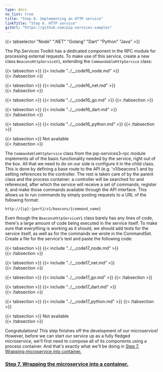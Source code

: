 ```yaml
---
type: docs
no_list: true
title: "Step 6. Implementing an HTTP service"
linkTitle: "Step 6. HTTP service" 
gitUrl: "https://github.com/pip-services-samples"
---
```


{{< tabselector "Node" ".NET" "Golang" "Dart" "Python" "Java" >}}

The Pip.Services Toolkit has a dedicated component in the RPC module for processing external requests. To make use of this service, create a new class `BeaconsHttpServiceV1`, extending the `CommandableHttpService` class:

{{< tabsection >}}
  {{< include "../__code16_node.md" >}}  
{{< /tabsection >}}

{{< tabsection >}}
  {{< include "../__code16_net.md" >}}    
{{< /tabsection >}}

{{< tabsection >}}
  {{< include "../__code16_go.md" >}}
{{< /tabsection >}}

{{< tabsection >}}
  {{< include "../__code16_dart.md" >}}    
{{< /tabsection >}}

{{< tabsection >}}
  {{< include "../__code16_python.md" >}}
{{< /tabsection >}}

{{< tabsection >}}
  Not available  
{{< /tabsection >}}


The `CommandableHttpService` class from the pip-services3-rpc module implements all of the basic functionality needed by the service, right out of the box. All that we need to do on our side is configure it in the child class. This is done by defining a base route to the API (e.g. 'v1/beacons') and by setting references to the controller. The rest is taken care of by the parent class and the process container: a controller will be searched for and referenced, after which the service will receive a set of commands, register it, and make those commands available through the API interface. This allows us to run commands by simply posting requests to a URL of the following format:

```
http://{ip}:{port}/v1/beacons/{command_name}
```

Even though the `BeaconsHttpServiceV1` class barely has any lines of code, there's a large amount of code being executed in the service itself. To make sure that everything is working as it should, we should add tests for the service itself, as well as for the commands we wrote in the CommandSet. Create a file for the service's test and paste the following code:

{{< tabsection >}}
  {{< include "../__code17_node.md" >}}  
{{< /tabsection >}}

{{< tabsection >}}
  {{< include "../__code17_net.md" >}}    
{{< /tabsection >}}

{{< tabsection >}}
  {{< include "../__code17_go.md" >}}
{{< /tabsection >}}

{{< tabsection >}}
  {{< include "../__code17_dart.md" >}}    
{{< /tabsection >}}

{{< tabsection >}}
  {{< include "../__code17_python.md" >}}
{{< /tabsection >}}

{{< tabsection >}}
  Not available  
{{< /tabsection >}}

Congratulations! This step finishes off the development of our microservice! However, before we can start our service up as a fully fledged microservice, we'll first need to compose all of its components using a process container. And that's exactly what we'll be doing in [Step 7. Wrapping microservice into container.](../step6)


<span class="hide-title-link">

### [Step 7. Wrapping the microservice into a container.](../step6)

</span>
